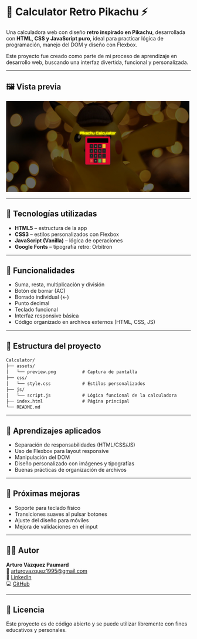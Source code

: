 
# 🔢 Calculator Retro Pikachu ⚡

Una calculadora web con diseño **retro inspirado en Pikachu**, desarrollada con **HTML, CSS y JavaScript puro**, ideal para practicar lógica de programación, manejo del DOM y diseño con Flexbox.

Este proyecto fue creado como parte de mi proceso de aprendizaje en desarrollo web, buscando una interfaz divertida, funcional y personalizada.

---

## 🖼️ Vista previa

<img src="./assets/calculator.png" alt="Calculadora Retro Pikachu" width="500"/>

---

## 🚀 Tecnologías utilizadas

- **HTML5** – estructura de la app
- **CSS3** – estilos personalizados con Flexbox
- **JavaScript (Vanilla)** – lógica de operaciones
- **Google Fonts** – tipografía retro: Orbitron

---

## 🎯 Funcionalidades

- Suma, resta, multiplicación y división
- Botón de borrar (AC)
- Borrado individual (←)
- Punto decimal
- Teclado funcional
- Interfaz responsive básica
- Código organizado en archivos externos (HTML, CSS, JS)

---

## 📁 Estructura del proyecto

```
Calculator/
├── assets/
│   └── preview.png          # Captura de pantalla
├── css/
│   └── style.css            # Estilos personalizados
├── js/
│   └── script.js            # Lógica funcional de la calculadora
├── index.html               # Página principal
└── README.md
```

---

## 🧠 Aprendizajes aplicados

- Separación de responsabilidades (HTML/CSS/JS)
- Uso de Flexbox para layout responsive
- Manipulación del DOM
- Diseño personalizado con imágenes y tipografías
- Buenas prácticas de organización de archivos

---

## 🧪 Próximas mejoras

- Soporte para teclado físico
- Transiciones suaves al pulsar botones
- Ajuste del diseño para móviles
- Mejora de validaciones en el input

---

## 🧑‍💻 Autor

**Arturo Vázquez Paumard**  
📧 [arturovazquez1995@gmail.com](mailto:arturovazquez1995@gmail.com)  
💼 [LinkedIn](https://www.linkedin.com/in/arturovazquezpaumard/)  
💻 [GitHub](https://github.com/ArturoVazquez)

---

## 📝 Licencia

Este proyecto es de código abierto y se puede utilizar libremente con fines educativos y personales.

